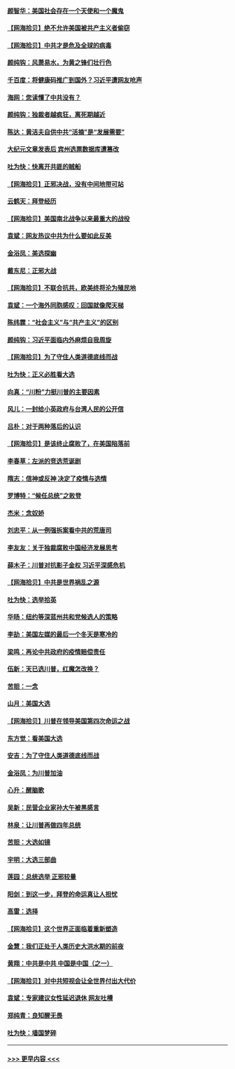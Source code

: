 #### [颜智华：美国社会存在一个天使和一个魔鬼](../pages/nsc993/n12574299.md?t=11260402) 
#### [【网海拾贝】绝不允许美国被共产主义者偷窃](../pages/nsc993/n12573396.md?t=11260402) 
#### [【网海拾贝】中共才是危及全球的病毒](../pages/nsc993/n12571204.md?t=11260402) 
#### [颜纯钩：风萧易水，为黄之锋们壮行色](../pages/nsc993/n12571487.md?t=11260402) 
#### [千百度：将健康码推广到国外？习近平遭网友呛声](../pages/nsc993/n12570808.md?t=11260402) 
#### [海网：您读懂了中共没有？](../pages/nsc993/n12570487.md?t=11260402) 
#### [颜纯钩：独裁者越疯狂，离死期越近](../pages/nsc993/n12569055.md?t=11260402) 
#### [陈达：黄洁夫自供中共“活摘”是“发展需要”](../pages/nsc993/n12568541.md?t=11260402) 
#### [大纪元文章发表后 宾州选票数据库遭篡改](../pages/nsc993/n12568105.md?t=11260402) 
#### [吐为快：快离开共匪的贼船](../pages/nsc993/n12568462.md?t=11260402) 
#### [【网海拾贝】正邪决战，没有中间地带可站](../pages/nsc993/n12568439.md?t=11260402) 
#### [云鹤天：拜登经历](../pages/nsc993/n12567294.md?t=11260402) 
#### [【网海拾贝】美国南北战争以来最重大的战役](../pages/nsc993/n12567247.md?t=11260402) 
#### [袁斌：网友热议中共为什么要如此反美](../pages/nsc993/n12567162.md?t=11260402) 
#### [金浴凤：美选探幽](../pages/nsc993/n12567147.md?t=11260402) 
#### [戴东尼：正邪大战](../pages/nsc993/n12567033.md?t=11260402) 
#### [【网海拾贝】不联合抗共，欧美终将沦为殖民地](../pages/nsc993/n12565068.md?t=11260402) 
#### [袁斌：一个海外同胞感叹：回国就像爬天梯](../pages/nsc993/n12564986.md?t=11260402) 
#### [陈纬霆：“社会主义”与“共产主义”的区别](../pages/nsc993/n12562417.md?t=11260402) 
#### [颜纯钩：习近平面临内外麻烦自我周旋](../pages/nsc993/n12563356.md?t=11260402) 
#### [【网海拾贝】为了守住人类道德底线而战](../pages/nsc993/n12562542.md?t=11260402) 
#### [吐为快：正义必胜看大选](../pages/nsc993/n12561967.md?t=11260402) 
#### [向真：“川粉”力挺川普的主要因素](../pages/nsc993/n12560774.md?t=11260402) 
#### [风儿：一封给小英政府与台湾人民的公开信](../pages/nsc993/n12560581.md?t=11260402) 
#### [吕朴：对于两种落后的认识](../pages/nsc993/n12560492.md?t=11260402) 
#### [【网海拾贝】是该终止腐败了，在美国陷落前](../pages/nsc993/n12559936.md?t=11260402) 
#### [李春草：左派的竞选荒诞剧](../pages/nsc993/n12558380.md?t=11260402) 
#### [隋志：信神或反神 决定了疫情与选情](../pages/nsc993/n12558255.md?t=11260402) 
#### [罗博特：“候任总统”之败登](../pages/nsc993/n12558189.md?t=11260402) 
#### [杰米：念奴娇](../pages/nsc993/n12558174.md?t=11260402) 
#### [刘忠平：从一例强拆案看中共的荒唐司](../pages/nsc993/n12558036.md?t=11260402) 
#### [李友友：关于独裁腐败中国经济发展思考](../pages/nsc993/n12558004.md?t=11260402) 
#### [薛木子：川普对抗影子金权 习近平深感危机](../pages/nsc993/n12557342.md?t=11260402) 
#### [【网海拾贝】中共是世界祸乱之源](../pages/nsc993/n12555353.md?t=11260402) 
#### [吐为快：选举拾英](../pages/nsc993/n12555041.md?t=11260402) 
#### [华旸：纽约等深蓝州共和党候选人的策略](../pages/nsc993/n12554309.md?t=11260402) 
#### [李劼：美国左媒的最后一个冬天是寒冷的](../pages/nsc993/n12552947.md?t=11260402) 
#### [梁鸣：再论中共政府的疫情赔偿责任](../pages/nsc993/n12553012.md?t=11260402) 
#### [伍新：天已选川普，红魔怎改换？](../pages/nsc993/n12552970.md?t=11260402) 
#### [苦胆：一念](../pages/nsc993/n12552957.md?t=11260402) 
#### [山月：美国大选](../pages/nsc993/n12552446.md?t=11260402) 
#### [【网海拾贝】川普在领导美国第四次命运之战](../pages/nsc993/n12551973.md?t=11260402) 
#### [东方觉：看美国大选](../pages/nsc993/n12551647.md?t=11260402) 
#### [安吉：为了守住人类道德底线而战](../pages/nsc993/n12551111.md?t=11260402) 
#### [金浴凤：为川普加油](../pages/nsc993/n12551085.md?t=11260402) 
#### [心升：醒脑歌](../pages/nsc993/n12550984.md?t=11260402) 
#### [吴新：民营企业家孙大午被黑感言](../pages/nsc993/n12550656.md?t=11260402) 
#### [林泉：让川普再做四年总统](../pages/nsc993/n12550640.md?t=11260402) 
#### [苦胆：大选如镜](../pages/nsc993/n12550630.md?t=11260402) 
#### [宇明：大选三部曲](../pages/nsc993/n12550603.md?t=11260402) 
#### [莲园：总统选举 正邪较量](../pages/nsc993/n12550594.md?t=11260402) 
#### [阳剑：到这一步，拜登的命运真让人担忧](../pages/nsc993/n12549093.md?t=11260402) 
#### [高雷：选择](../pages/nsc993/n12549087.md?t=11260402) 
#### [【网海拾贝】这个世界正面临着重新塑造](../pages/nsc993/n12548326.md?t=11260402) 
#### [金慧：我们正处于人类历史大洪水期的前夜](../pages/nsc993/n12547914.md?t=11260402) 
#### [黄翔：中共是中共 中国是中国（之一）](../pages/nsc993/n12547576.md?t=11260402) 
#### [【网海拾贝】对中共短视会让全世界付出大代价](../pages/nsc993/n12546043.md?t=11260402) 
#### [袁斌：专家建议女性延迟退休 网友吐槽](../pages/nsc993/n12545424.md?t=11260402) 
#### [郑纯青：良知醒无畏](../pages/nsc993/n12545394.md?t=11260402) 
#### [吐为快：墙国梦碎](../pages/nsc993/n12545309.md?t=11260402) 

----
#### [ >>> 更早内容 <<< ](../indexes/nsc993-earlier.md)

